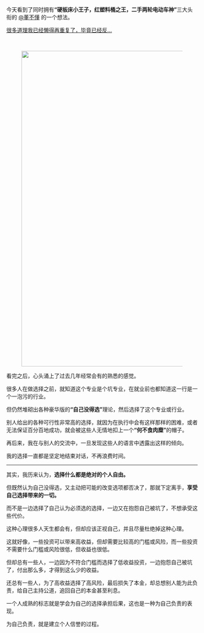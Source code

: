<p>今天看到了同时拥有<b>“硬板床小王子，红塑料桶之王，二手两轮电动车神”</b>三大头衔的 <a class="member_mention" href="https://www.zhihu.com/people/cd2c9e656b83907607ba4ab6423bd6e8" data-hash="cd2c9e656b83907607ba4ab6423bd6e8" data-hovercard="p$b$cd2c9e656b83907607ba4ab6423bd6e8">@董不懂</a> 的一个想法。</p><a href="http://www.zhihu.com/pin/1388437392097988608" data-draft-node="block" data-draft-type="link-card" class="internal">很多道理我已经懒得再重复了，毕竟已经反…</a><p class="ztext-empty-paragraph"><br/></p><figure data-size="normal"><img src="https://pic2.zhimg.com/v2-923cf9d6a34228d88f0a5880909f619d_b.jpg" data-caption="" data-size="normal" data-rawwidth="828" data-rawheight="1512" class="origin_image zh-lightbox-thumb" width="828" data-original="https://pic2.zhimg.com/v2-923cf9d6a34228d88f0a5880909f619d_r.jpg"/></figure><p>看完之后，心头涌上了过去几年经常会有的熟悉的感觉。</p><p>很多人在做选择之前，就知道这个专业是个坑专业，在就业前也都知道这一行是一个一泡污的行业。</p><p>但仍然堆砌出各种豪华版的<b>“自己没得选”</b>理论，然后选择了这个专业或行业。</p><p>别人给出的各种可行性非常高的选择，就因为在执行中会有这样那样的困难，或者无法保证百分百地成功，就会被这些人无情地扣上一个<b>“何不食肉糜”</b>的帽子。</p><p>再后来，我在与别人的交流中，一旦发现这些人的语言中透露出这样的倾向。</p><p>我的选择一直都是坚定地结束对话，不再浪费时间。</p><hr/><p>其实，我历来认为，<b>选择什么都是绝对的个人自由。</b></p><p>但既然认为自己没得选，又主动把可能的改变选项都否决了，那就下定离手，<b>享受自己选择带来的一切。</b></p><p>而不是一边选择了自己认为必须选的选择，一边又在抱怨自己被坑了，不想承受这些代价。</p><p>这种心理很多人天生都会有，但却应该正视自己，并且尽量杜绝掉这种心理。</p><p>这就好像，一些投资可以带来高收益，但却需要比较高的门槛或风险，而一些投资不需要什么门槛或风险很低，但收益也很低。</p><p>但却总有一些人，一边因为不符合门槛而选择了低收益投资，一边抱怨自己被坑了，付出那么多，才得到这么少的收益。</p><p>还总有一些人，为了高收益选择了高风险，最后损失了本金，却总想别人能为此负责，给自己主持公道，追回自己的本金甚至利息。</p><p>一个人成熟的标志就是学会为自己的选择承担后果，这也是一种为自己负责的表现。</p><p>为自己负责，就是建立个人信誉的过程。</p>